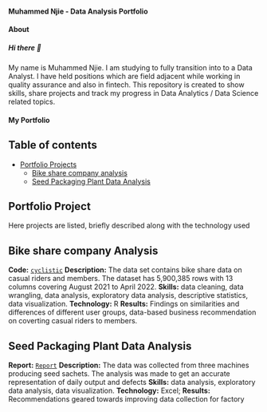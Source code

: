 #### Muhammed Njie - Data Analysis Portfolio

#### About
##### Hi there 👋

My name is Muhammed Njie. I am studying to fully transition into to a Data Analyst. I have held positions which are field adjacent while working in quality assurance and also in fintech.
This repository is created to show skills, share projects and track my progress in Data Analytics / Data Science related topics.

#### My Portfolio

## Table of contents
- [Portfolio Projects](#portfolio-projects)
	+ [Bike share company analysis](#bike-share-company-analysis)
	+ [Seed Packaging Plant Data Analysis](#seed-packaging-plant-data-analysis)

	
## Portfolio Project
Here projects are listed, briefly described along with the technology used

## Bike share company Analysis
**Code:** [`cyclistic`](https://www.kaggle.com/code/muhammednjie/cyclistic)
**Description:** The data set contains bike share data on casual riders and members. The dataset has 5,900,385 rows with 13 columns covering August 2021 to April 2022. 
**Skills:** data cleaning, data wrangling, data analysis, exploratory data analysis, descriptive statistics, data visualization.
**Technology:** R
**Results:** Findings on similarities and differences of different user groups, data-based business recommendation on coverting casual riders to members.

## Seed Packaging Plant Data Analysis
**Report:** [`Report`](https://drive.google.com/file/d/1fPVgqBtfK2puXL96-Uc_c0fthq9PFh8g/view?usp=sharing)
**Description:** The data was collected from three machines producing seed sachets. The analysis was made to get an accurate representation of daily output and defects
**Skills:** data analysis, exploratory data analysis, data visualization.
**Technology:** Excel;
**Results:** Recommendations geared towards improving data collection for factory


